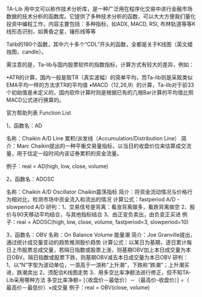 TA-Lib 用中文可以称作技术分析库，是一种广泛用在程序化交易中进行金融市场数据的技术分析的函数库。它提供了多种技术分析的函数，可以大大方便我们量化投资中编程工作，内容主要包括：多种指标，如ADX, MACD, RSI, 布林轨道等等K线形态识别，如黄昏之星，锤形线等等

Talib的180个函数，其中六十多个“CDL”开头的函数，全都是关于K线图（英文蜡烛图，candle）。

需注意的是，Ta-lib与国内股票软件的指数指标，计算方式有较大的差异，例如：

•ATR的计算，国内一般是取TR（真实波幅）的简单平均，而Ta-lib则是采取类似EMA平均一样的方法求TR的平均值
•MACD（12,26,9）的计算，Ta-lib对于前33个初始值是未定义的，国内软件计算时则是根据已有的几根Bar计算的平均值比照MACD公式进行换算的。

官方帮助列表 Function List

1，函数名：AD

名称：Chaikin A/D Line 累积/派发线（Accumulation/Distribution Line） 简介：Marc
Chaikin提出的一种平衡交易量指标，以当日的收盘价位来估算成交流量，用于估定一段时间内该证券累积的资金流量。

例子：real = AD(high, low, close, volume)

2，函数名：ADOSC

名称：Chaikin A/D Oscillator Chaikin震荡指标
简介：将资金流动情况与价格行为相对比，检测市场中资金流入和流出的情况 计算公式：fastperiod A/D - slowperiod
A/D 研判：1、交易信号是背离：看涨背离做多，看跌背离做空
2、股价与90天移动平均结合，与其他指标结合
3、由正变负卖出，由负变正买进 例子：real = ADOSC(high, low, close, volume, fastperiod=3, slowperiod=10)

3，函数名：OBV
名称：On Balance Volume 能量潮
简介：Joe Granville提出，通过统计成交量变动的趋势推测股价趋势
计算公式：以某日为基期，逐日累计每日上市股票总成交量，若隔日指数或股票上涨，则基期OBV加上本日成交量为本日OBV。隔日指数或股票下跌，则基期OBV减去本日成交量为本日OBV
研判：1、以“N”字型为波动单位，一浪高于一浪称“上升潮”，下跌称“跌潮”；上升潮买进，跌潮卖出
2、须配合K线图走势
3、用多空比率净额法进行修正，但不知TA-Lib采用哪种方法
多空比率净额= [（收盘价－最低价）－（最高价-收盘价）] ÷（ 最高价－最低价）×成交量
例子：real = OBV(close, volume)
